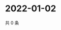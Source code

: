 # 2022-01-02

共 0 条

<!-- BEGIN WEIBO -->
<!-- 最后更新时间 Sun Jan 02 2022 23:01:02 GMT+0800 (China Standard Time) -->

<!-- END WEIBO -->
